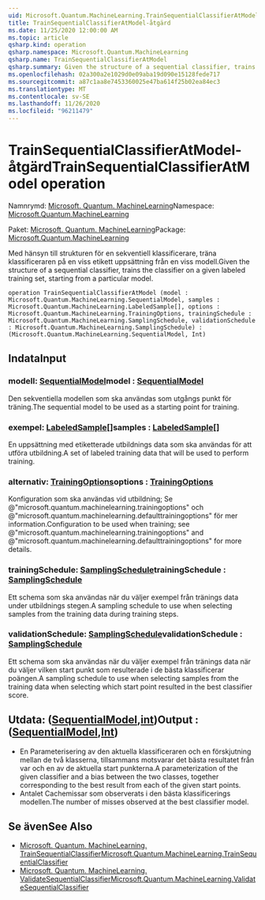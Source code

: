 ```yaml
---
uid: Microsoft.Quantum.MachineLearning.TrainSequentialClassifierAtModel
title: TrainSequentialClassifierAtModel-åtgärd
ms.date: 11/25/2020 12:00:00 AM
ms.topic: article
qsharp.kind: operation
qsharp.namespace: Microsoft.Quantum.MachineLearning
qsharp.name: TrainSequentialClassifierAtModel
qsharp.summary: Given the structure of a sequential classifier, trains the classifier on a given labeled training set, starting from a particular model.
ms.openlocfilehash: 02a300a2e1029d0e09aba19d090e15128fede717
ms.sourcegitcommit: a87c1aa8e7453360025e47ba614f25b02ea84ec3
ms.translationtype: MT
ms.contentlocale: sv-SE
ms.lasthandoff: 11/26/2020
ms.locfileid: "96211479"
---
```

# <a name="trainsequentialclassifieratmodel-operation"></a><span data-ttu-id="1694e-102">TrainSequentialClassifierAtModel-åtgärd</span><span class="sxs-lookup"><span data-stu-id="1694e-102">TrainSequentialClassifierAtModel operation</span></span>

<span data-ttu-id="1694e-103">Namnrymd: [Microsoft. Quantum. MachineLearning](xref:Microsoft.Quantum.MachineLearning)</span><span class="sxs-lookup"><span data-stu-id="1694e-103">Namespace: [Microsoft.Quantum.MachineLearning](xref:Microsoft.Quantum.MachineLearning)</span></span>

<span data-ttu-id="1694e-104">Paket: [Microsoft. Quantum. MachineLearning](https://nuget.org/packages/Microsoft.Quantum.MachineLearning)</span><span class="sxs-lookup"><span data-stu-id="1694e-104">Package: [Microsoft.Quantum.MachineLearning](https://nuget.org/packages/Microsoft.Quantum.MachineLearning)</span></span>


<span data-ttu-id="1694e-105">Med hänsyn till strukturen för en sekventiell klassificerare, träna klassificeraren på en viss etikett uppsättning från en viss modell.</span><span class="sxs-lookup"><span data-stu-id="1694e-105">Given the structure of a sequential classifier, trains the classifier on a given labeled training set, starting from a particular model.</span></span>

```qsharp
operation TrainSequentialClassifierAtModel (model : Microsoft.Quantum.MachineLearning.SequentialModel, samples : Microsoft.Quantum.MachineLearning.LabeledSample[], options : Microsoft.Quantum.MachineLearning.TrainingOptions, trainingSchedule : Microsoft.Quantum.MachineLearning.SamplingSchedule, validationSchedule : Microsoft.Quantum.MachineLearning.SamplingSchedule) : (Microsoft.Quantum.MachineLearning.SequentialModel, Int)
```


## <a name="input"></a><span data-ttu-id="1694e-106">Indata</span><span class="sxs-lookup"><span data-stu-id="1694e-106">Input</span></span>

### <a name="model--sequentialmodel"></a><span data-ttu-id="1694e-107">modell: [SequentialModel](xref:Microsoft.Quantum.MachineLearning.SequentialModel)</span><span class="sxs-lookup"><span data-stu-id="1694e-107">model : [SequentialModel](xref:Microsoft.Quantum.MachineLearning.SequentialModel)</span></span>

<span data-ttu-id="1694e-108">Den sekventiella modellen som ska användas som utgångs punkt för träning.</span><span class="sxs-lookup"><span data-stu-id="1694e-108">The sequential model to be used as a starting point for training.</span></span>


### <a name="samples--labeledsample"></a><span data-ttu-id="1694e-109">exempel: [LabeledSample](xref:Microsoft.Quantum.MachineLearning.LabeledSample)[]</span><span class="sxs-lookup"><span data-stu-id="1694e-109">samples : [LabeledSample](xref:Microsoft.Quantum.MachineLearning.LabeledSample)[]</span></span>

<span data-ttu-id="1694e-110">En uppsättning med etiketterade utbildnings data som ska användas för att utföra utbildning.</span><span class="sxs-lookup"><span data-stu-id="1694e-110">A set of labeled training data that will be used to perform training.</span></span>


### <a name="options--trainingoptions"></a><span data-ttu-id="1694e-111">alternativ: [TrainingOptions](xref:Microsoft.Quantum.MachineLearning.TrainingOptions)</span><span class="sxs-lookup"><span data-stu-id="1694e-111">options : [TrainingOptions](xref:Microsoft.Quantum.MachineLearning.TrainingOptions)</span></span>

<span data-ttu-id="1694e-112">Konfiguration som ska användas vid utbildning; Se @"microsoft.quantum.machinelearning.trainingoptions" och @"microsoft.quantum.machinelearning.defaulttrainingoptions" för mer information.</span><span class="sxs-lookup"><span data-stu-id="1694e-112">Configuration to be used when training; see @"microsoft.quantum.machinelearning.trainingoptions" and @"microsoft.quantum.machinelearning.defaulttrainingoptions" for more details.</span></span>


### <a name="trainingschedule--samplingschedule"></a><span data-ttu-id="1694e-113">trainingSchedule: [SamplingSchedule](xref:Microsoft.Quantum.MachineLearning.SamplingSchedule)</span><span class="sxs-lookup"><span data-stu-id="1694e-113">trainingSchedule : [SamplingSchedule](xref:Microsoft.Quantum.MachineLearning.SamplingSchedule)</span></span>

<span data-ttu-id="1694e-114">Ett schema som ska användas när du väljer exempel från tränings data under utbildnings stegen.</span><span class="sxs-lookup"><span data-stu-id="1694e-114">A sampling schedule to use when selecting samples from the training data during training steps.</span></span>


### <a name="validationschedule--samplingschedule"></a><span data-ttu-id="1694e-115">validationSchedule: [SamplingSchedule](xref:Microsoft.Quantum.MachineLearning.SamplingSchedule)</span><span class="sxs-lookup"><span data-stu-id="1694e-115">validationSchedule : [SamplingSchedule](xref:Microsoft.Quantum.MachineLearning.SamplingSchedule)</span></span>

<span data-ttu-id="1694e-116">Ett schema som ska användas när du väljer exempel från tränings data när du väljer vilken start punkt som resulterade i de bästa klassificerar poängen.</span><span class="sxs-lookup"><span data-stu-id="1694e-116">A sampling schedule to use when selecting samples from the training data when selecting which start point resulted in the best classifier score.</span></span>



## <a name="output--sequentialmodelint"></a><span data-ttu-id="1694e-117">Utdata: ([SequentialModel](xref:Microsoft.Quantum.MachineLearning.SequentialModel),[int](xref:microsoft.quantum.lang-ref.int))</span><span class="sxs-lookup"><span data-stu-id="1694e-117">Output : ([SequentialModel](xref:Microsoft.Quantum.MachineLearning.SequentialModel),[Int](xref:microsoft.quantum.lang-ref.int))</span></span>

- <span data-ttu-id="1694e-118">En Parameterisering av den aktuella klassificeraren och en förskjutning mellan de två klasserna, tillsammans motsvarar det bästa resultatet från var och en av de aktuella start punkterna.</span><span class="sxs-lookup"><span data-stu-id="1694e-118">A parameterization of the given classifier and a bias between the two classes, together corresponding to the best result from each of the given start points.</span></span>
- <span data-ttu-id="1694e-119">Antalet Cachemissar som observerats i den bästa klassificerings modellen.</span><span class="sxs-lookup"><span data-stu-id="1694e-119">The number of misses observed at the best classifier model.</span></span>

## <a name="see-also"></a><span data-ttu-id="1694e-120">Se även</span><span class="sxs-lookup"><span data-stu-id="1694e-120">See Also</span></span>

- [<span data-ttu-id="1694e-121">Microsoft. Quantum. MachineLearning. TrainSequentialClassifier</span><span class="sxs-lookup"><span data-stu-id="1694e-121">Microsoft.Quantum.MachineLearning.TrainSequentialClassifier</span></span>](xref:Microsoft.Quantum.MachineLearning.TrainSequentialClassifier)
- [<span data-ttu-id="1694e-122">Microsoft. Quantum. MachineLearning. ValidateSequentialClassifier</span><span class="sxs-lookup"><span data-stu-id="1694e-122">Microsoft.Quantum.MachineLearning.ValidateSequentialClassifier</span></span>](xref:Microsoft.Quantum.MachineLearning.ValidateSequentialClassifier)